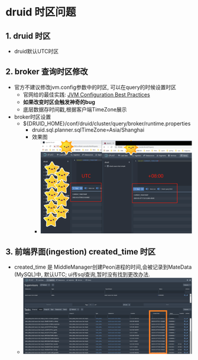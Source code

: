 # druid 时区问题
## 1. druid 时区
 - druid默认UTC时区
## 2. broker 查询时区修改
 - 官方不建议修改jvm.config参数中的时区, 可以在query的时候设置时区
    - 官网给的最佳实践: [JVM Configuration Best Practices](https://druid.apache.org/docs/latest/configuration/index.html#jvm-configuration-best-practices)
    - **如果改变时区会触发神奇的bug**
    - 底层数据存时间戳,根据客户端TimeZone展示
 - broker时区设置
    - ${DRUID_HOME}/conf/druid/cluster/query/broker/runtime.properties
        - druid.sql.planner.sqlTimeZone=Asia/Shanghai
        - 效果图
            - ![avatar](images/time-zone.png)
## 3. 前端界面(ingestion) created_time 时区
 - created_time 是 MiddleManager创建Peon进程的时间,会被记录到MateData (MySQL)中, 默认UTC; ui传sql查询,暂时没有找到更改办法.
    - ![avatar](images/ui-ingestion.png)
 